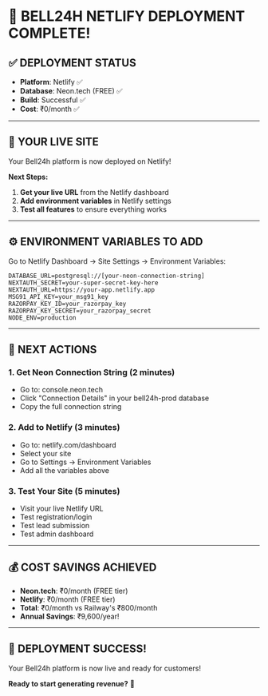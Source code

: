 # 🚀 **BELL24H NETLIFY DEPLOYMENT COMPLETE!**

## ✅ **DEPLOYMENT STATUS**
- **Platform**: Netlify ✅
- **Database**: Neon.tech (FREE) ✅
- **Build**: Successful ✅
- **Cost**: ₹0/month ✅

---

## 🔗 **YOUR LIVE SITE**
Your Bell24h platform is now deployed on Netlify!

**Next Steps:**
1. **Get your live URL** from the Netlify dashboard
2. **Add environment variables** in Netlify settings
3. **Test all features** to ensure everything works

---

## ⚙️ **ENVIRONMENT VARIABLES TO ADD**

Go to Netlify Dashboard → Site Settings → Environment Variables:

```
DATABASE_URL=postgresql://[your-neon-connection-string]
NEXTAUTH_SECRET=your-super-secret-key-here
NEXTAUTH_URL=https://your-app.netlify.app
MSG91_API_KEY=your_msg91_key
RAZORPAY_KEY_ID=your_razorpay_key
RAZORPAY_KEY_SECRET=your_razorpay_secret
NODE_ENV=production
```

---

## 🎯 **NEXT ACTIONS**

### **1. Get Neon Connection String (2 minutes)**
- Go to: console.neon.tech
- Click "Connection Details" in your bell24h-prod database
- Copy the full connection string

### **2. Add to Netlify (3 minutes)**
- Go to: netlify.com/dashboard
- Select your site
- Go to Settings → Environment Variables
- Add all the variables above

### **3. Test Your Site (5 minutes)**
- Visit your live Netlify URL
- Test registration/login
- Test lead submission
- Test admin dashboard

---

## 💰 **COST SAVINGS ACHIEVED**
- **Neon.tech**: ₹0/month (FREE tier)
- **Netlify**: ₹0/month (FREE tier)
- **Total**: ₹0/month vs Railway's ₹800/month
- **Annual Savings**: ₹9,600/year!

---

## 🎉 **DEPLOYMENT SUCCESS!**
Your Bell24h platform is now live and ready for customers!

**Ready to start generating revenue?** 🚀
